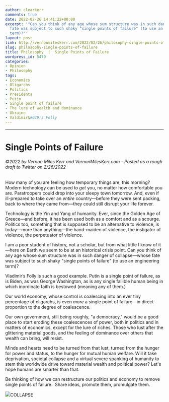 ```yaml
---
author: clearkerr
comments: true
date: 2022-02-26 14:41:22+00:00
excerpt: '"Can you think of any age whose sum structure was in such danger of collapse—whose
  fate was subject to such shaky "single points of failure" (to use an engineering
  term)?"'
layout: post
link: http://vernonmileskerr.com/2022/02/26/philosophy-single-points-of-failure/
slug: philosophy-single-points-of-failure
title: Philosophy  |  Single Points of Failure
wordpress_id: 5479
categories:
- Opinion
- Philosophy
tags:
- Economics
- Oligarchs
- Politics
- Presidents
- Putin
- Single point of failure
- The lure of wealth and dominance
- Ukraine
- Valdimir&#039;s Folly
---
```


* * *




# Single Points of Failure




###### ©2022 by Vernon Miles Kerr and VernonMilesKerr.com - Posted as a rough draft to Twitter on 2/26/2022






How many of you are feeling how temporary things are, this morning? Modern technology can be used to _get_ you, no matter how comfortable you are. Paratroopers could drop into your sleepy town tomorrow. And, even if ill-prepared to take over an _entire_ country—before they were sent packing, back to where they came from—they could still disrupt your life forever.







Technology is the Yin and Yang of humanity. Ever, since the Golden Age of Greece—and before, it has been used both as a comfort and as a scourge. Politics too, something that is supposed to be an alternative to violence, is today—more than anything—the hand-maiden of violence, the instigator of violence, the perpetuator of violence.







I am a poor student of history, not a scholar, but from what little I know of it—here on Earth we seem to be at an historical crisis point. Can you think of any age whose sum structure was in such danger of collapse—whose fate was subject to such shaky "single points of failure" (to use an engineering term)? 







Vladimir’s Folly is such a good example. Putin is a single point of failure, as is Biden, as was George Washington, as is any single fallible human being in which inordinate faith is bestowed (meaning any of them.)







Our world economy, whose control is coalescing into an ever tiny percentage of oligarchs, is even _more_ a single point of failure—in direct proportion to the degree of coalescence.







Our own government, still being roughly, "a democracy," would be a good place to start eroding these coalescences of power, both in politics and in matters of economics, except for the lure of riches. Those who lust after the glittering material goods, and the feeling of dominance over others that wealth can bring, will resist.







Minds and hearts need to be turned from that lust, turned from the hunger for power and status, to the hunger for mutual human welfare. Will it take deprivation, societal collapse and a virtual severe spanking of humanity to stem this worldwide drive toward material wealth and political power? Let's hope humans are smarter than that.







Be thinking of how we can restructure our politics and economy to remove single points of failure.  Share ideas, promote them, promulgate them.





![](https://vernonmileskerr.files.wordpress.com/2022/02/wtc2001.png?w=1024)COLLAPSE

